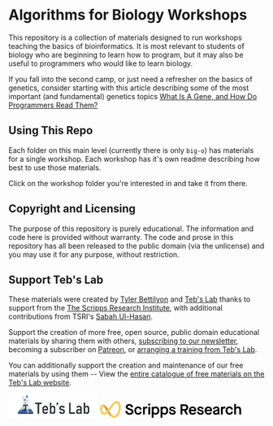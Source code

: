 # Algorithms for Biology Workshops

This repository is a collection of materials designed to run workshops teaching the basics of bioinformatics. It is most relevant to students of biology who are beginning to learn how to program, but it may also be useful to programmers who would like to learn biology. 

If you fall into the second camp, or just need a refresher on the basics of genetics, consider starting with this article describing some of the most important (and fundamental) genetics topics [What Is A Gene, and How Do Programmers Read Them?](https://medium.com/tebs-lab/genetics-101-what-exactly-is-a-gene-b4bd0c5977ae)

## Using This Repo

Each folder on this main level (currently there is only `big-o`) has materials for a single workshop. Each workshop has it's own readme describing how best to use those materials.

Click on the workshop folder you're interested in and take it from there.

## Copyright and Licensing

The purpose of this repository is purely educational. The information and code here is provided without warranty. The code and prose in this repository has all been released to the public domain (via the unlicense) and you may use it for any purpose, without restriction.

## Support Teb's Lab

These materials were created by [Tyler Bettilyon](https://www.linkedin.com/in/tylerbettilyon/) and [Teb's Lab](https://tebs-lab.com) thanks to support from the [The Scripps Research Institute](https://www.scripps.edu/about/), with additional  contributions from TSRI's [Sabah Ul-Hasan](@github.com/sabahzero/).

Support the creation of more free, open source, public domain educational materials by sharing them with others, [subscribing to our newsletter](http://eepurl.com/dum8IP), becoming a subscriber on [Patreon](https://www.patreon.com/tebsLab), or [arranging a training from Teb's Lab](https://www.tebs-lab.com/contracting).

You can additionally support the creation and maintenance of our free materials by using them -- View the [entire catalogue of free materials on the Teb's Lab website](https://www.tebs-lab.com/education).


<img src="https://raw.githubusercontent.com/SuLab/TSRI-CBB/main/Images/TebsLab-logo.png" width="35%"> <img src="https://raw.githubusercontent.com/SuLab/TSRI-CBB/main/Images/scripps-logo.png" width="55%">
